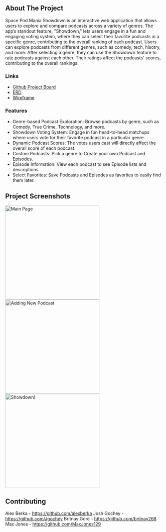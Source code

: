 ## About The Project

Space Pod Mania Showdown is an interactive web application that allows users to explore and compare podcasts across a variety of genres. The app’s standout feature, "Showdown," lets users engage in a fun and engaging voting system, where they can select their favorite podcasts in a specific genre, contributing to the overall ranking of each podcast. Users can explore podcasts from different genres, such as comedy, tech, hisotry, and more. After selecting a genre, they can use the Showdown feature to rate podcasts against each other. Their ratings affect the podcasts' scores, contributing to the overall rankings.

### Links

- [Github Project Board](https://github.com/users/Jgochey/projects/6)
- [ERD](https://dbdiagram.io/d/Space-Pod-Mania-Showdown-670aa3ef97a66db9a3c196f9)
- [Wireframe](https://miro.com/app/board/uXjVLT_p3yc=/?share_link_id=259874591217)


### Features
- Genre-based Podcast Exploration: Browse podcasts by genre, such as Comedy, True Crime, Technology, and more.
- Showdown Voting System: Engage in fun head-to-head matchups where users vote for their favorite podcast in a particular genre.
- Dynamic Podcast Scores: The votes users cast will directly affect the overall score of each podcast.
- Custom Podcasts: Pick a genre to Create your own Podcast and Episodes.
- Episode Information: View each podcast to see Episode lists and descriptions.
- Select Favorites: Save Podcasts and Episodes as favorites to easily find them later.

## Project Screenshots

<img width="300" alt="Main Page" src="https://media.discordapp.net/attachments/1116212815993249792/1342877308809252894/spacepod_main.png?ex=67bb3b73&is=67b9e9f3&hm=01727d9b4ce0ce48039622336beda1e6b3584d584eb415fd0cb80256f1792603&=&format=webp&quality=lossless&width=1380&height=670">

<img width="300" alt="Adding New Podcast" src="https://media.discordapp.net/attachments/1116212815993249792/1342877308419178548/spacepod_create.png?ex=67bb3b73&is=67b9e9f3&hm=e911c8d9245745faf2e868f1945b958053122705b3e39d4be8900b1c9fa13aee&=&format=webp&quality=lossless">

<img width="300" alt="Showdown!" src="https://media.discordapp.net/attachments/1116212815993249792/1342877307886374974/spacepod_showdown.png?ex=67bb3b73&is=67b9e9f3&hm=43c968a0b2a36f2e8b176d0883ed6cd48e20d9e2d40d5c54ba1c931394e64119&=&format=webp&quality=lossless&width=993&height=671">

## Contributing

Alex Berka - https://github.com/alexberka
Josh Gochey - https://github.com/Jgochey
Britnay Gore - https://github.com/britnay268
Max Jones - https://github.com/MaxJones129
